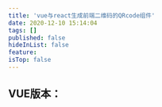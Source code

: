 ```yaml
---
title: 'vue与react生成前端二维码的QRcode组件'
date: 2020-12-10 15:14:04
tags: []
published: false
hideInList: false
feature: 
isTop: false
---
```

## VUE版本：
